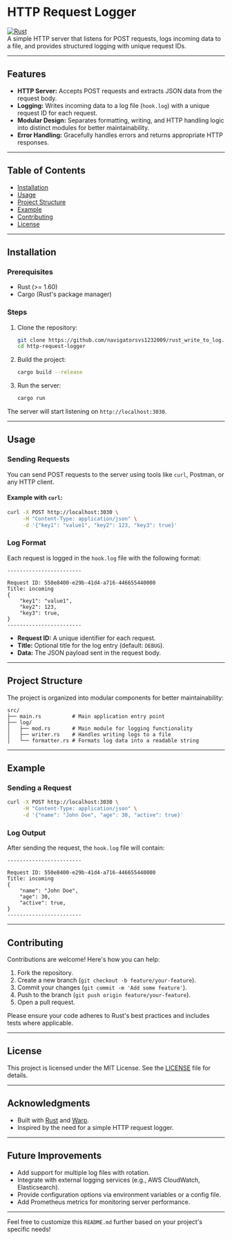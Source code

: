 # HTTP Request Logger

[![Rust](https://github.com/user/repo/actions/workflows/rust.yml/badge.svg)](https://github.com/user/repo/actions)  
A simple HTTP server that listens for POST requests, logs incoming data to a file, and provides structured logging with unique request IDs.

---

## Features

- **HTTP Server:** Accepts POST requests and extracts JSON data from the request body.
- **Logging:** Writes incoming data to a log file (`hook.log`) with a unique request ID for each request.
- **Modular Design:** Separates formatting, writing, and HTTP handling logic into distinct modules for better maintainability.
- **Error Handling:** Gracefully handles errors and returns appropriate HTTP responses.

---

## Table of Contents

- [Installation](#installation)
- [Usage](#usage)
- [Project Structure](#project-structure)
- [Example](#example)
- [Contributing](#contributing)
- [License](#license)

---

## Installation

### Prerequisites

- Rust (>= 1.60)
- Cargo (Rust's package manager)

### Steps

1. Clone the repository:
   ```bash
   git clone https://github.com/navigatorsvs1232009/rust_write_to_log.git
   cd http-request-logger
   ```

2. Build the project:
   ```bash
   cargo build --release
   ```

3. Run the server:
   ```bash
   cargo run
   ```

The server will start listening on `http://localhost:3030`.

---

## Usage

### Sending Requests

You can send POST requests to the server using tools like `curl`, Postman, or any HTTP client.

#### Example with `curl`:

```bash
curl -X POST http://localhost:3030 \
     -H "Content-Type: application/json" \
     -d '{"key1": "value1", "key2": 123, "key3": true}'
```

### Log Format

Each request is logged in the `hook.log` file with the following format:

```
------------------------

Request ID: 550e8400-e29b-41d4-a716-446655440000
Title: incoming
{
    "key1": "value1",
    "key2": 123,
    "key3": true,
}
------------------------
```

- **Request ID:** A unique identifier for each request.
- **Title:** Optional title for the log entry (default: `DEBUG`).
- **Data:** The JSON payload sent in the request body.

---

## Project Structure

The project is organized into modular components for better maintainability:

```
src/
├── main.rs          # Main application entry point
├── log/
│   ├── mod.rs       # Main module for logging functionality
│   ├── writer.rs    # Handles writing logs to a file
│   └── formatter.rs # Formats log data into a readable string
```

---

## Example

### Sending a Request

```bash
curl -X POST http://localhost:3030 \
     -H "Content-Type: application/json" \
     -d '{"name": "John Doe", "age": 30, "active": true}'
```

### Log Output

After sending the request, the `hook.log` file will contain:

```
------------------------

Request ID: 550e8400-e29b-41d4-a716-446655440000
Title: incoming
{
    "name": "John Doe",
    "age": 30,
    "active": true,
}
------------------------
```

---

## Contributing

Contributions are welcome! Here's how you can help:

1. Fork the repository.
2. Create a new branch (`git checkout -b feature/your-feature`).
3. Commit your changes (`git commit -m 'Add some feature'`).
4. Push to the branch (`git push origin feature/your-feature`).
5. Open a pull request.

Please ensure your code adheres to Rust's best practices and includes tests where applicable.

---

## License

This project is licensed under the MIT License. See the [LICENSE](LICENSE) file for details.

---

## Acknowledgments

- Built with [Rust](https://www.rust-lang.org/) and [Warp](https://docs.rs/warp/latest/warp/).
- Inspired by the need for a simple HTTP request logger.

---

## Future Improvements

- Add support for multiple log files with rotation.
- Integrate with external logging services (e.g., AWS CloudWatch, Elasticsearch).
- Provide configuration options via environment variables or a config file.
- Add Prometheus metrics for monitoring server performance.

---

Feel free to customize this `README.md` further based on your project's specific needs!
